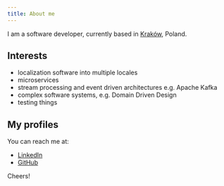```yaml
---
title: About me
---
```


I am a software developer, currently based in [Kraków](https://en.wikipedia.org/wiki/Krak%C3%B3w), Poland.

## Interests

- localization software into multiple locales
- microservices
- stream processing and event driven architectures e.g. Apache Kafka
- complex software systems, e.g. Domain Driven Design
- testing things

## My profiles

You can reach me at:

- [LinkedIn](https://www.linkedin.com/in/konradotrebski/)
- [GitHub](https://github.com/kmotrebski)

Cheers!